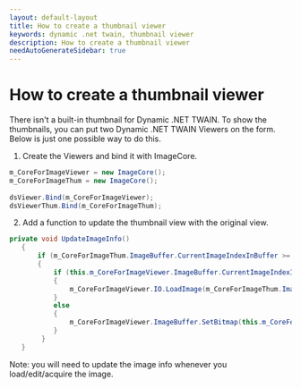 ```yaml
---
layout: default-layout
title: How to create a thumbnail viewer
keywords: dynamic .net twain, thumbnail viewer
description: How to create a thumbnail viewer
needAutoGenerateSidebar: true
---
```



# How to create a thumbnail viewer

There isn't a built-in thumbnail for Dynamic .NET TWAIN. To show the thumbnails, you can put two Dynamic .NET TWAIN Viewers on the form. Below is just one possible way to do this.

1. Create the Viewers and bind it with ImageCore.

```c#
m_CoreForImageViewer = new ImageCore();
m_CoreForImageThum = new ImageCore();
 
dsViewer.Bind(m_CoreForImageViewer);
dsViewerThum.Bind(m_CoreForImageThum);
```

2. Add a function to update the thumbnail view with the original view.

```c#
private void UpdateImageInfo()
   {
       if (m_CoreForImageThum.ImageBuffer.CurrentImageIndexInBuffer >= 0)
       {
           if (this.m_CoreForImageViewer.ImageBuffer.CurrentImageIndexInBuffer < 0)
           {
               m_CoreForImageViewer.IO.LoadImage(m_CoreForImageThum.ImageBuffer.GetBitmap(m_CoreForImageThum.ImageBuffer.CurrentImageIndexInBuffer));
           }
           else
           {
               m_CoreForImageViewer.ImageBuffer.SetBitmap(this.m_CoreForImageViewer.ImageBuffer.CurrentImageIndexInBuffer, m_CoreForImageThum.ImageBuffer.GetBitmap(m_CoreForImageThum.ImageBuffer.CurrentImageIndexInBuffer));
           }
        }
   }
```
Note: you will need to update the image info whenever you load/edit/acquire the image.


